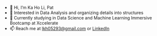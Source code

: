 - 👋 Hi, I’m Ka Ho Li, Pat
- 👀 Interested in Data Analysis and organizing details into structures 
- 🌱 Currently studying in Data Science and Machine Learning Immersive Bootcamp at Xccelerate
- 📫 Reach me at lkh05293@gmail.com or [LinkedIn](https://www.linkedin.com/in/pat-kaholi3-hk-gc-dm-retail-op-management-fmcg-log-on-nome-fashion-uniqlo-adlib/)

<!---
kh35/kh35 is a ✨ special ✨ repository because its `README.md` (this file) appears on your GitHub profile.
You can click the Preview link to take a look at your changes.
--->
